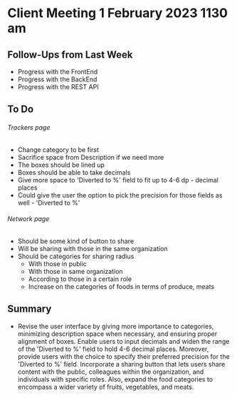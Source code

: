 # Client Meeting 1 February 2023 1130 am

## Follow-Ups from Last Week

- Progress with the FrontEnd
- Progress with the BackEnd
- Progress with the REST API

## To Do

###### Trackers page

- Change category to be first
- Sacrifice space from Description if we need more
- The boxes should be lined up
- Boxes should be able to take decimals
- Give more space to 'Diverted to %' field to fit up to 4-6 dp - decimal places
- Could give the user the option to pick the precision for those fields as well - 'Diverted to %'

###### Network page

- Should be some kind of button to share
- Will be sharing with those in the same organization
- Should be categories for sharing radius
  - With those in public
  - With those in same organization
  - According to those in a certain role
  - Increase on the categories of foods in terms of produce, meats

## Summary

- Revise the user interface by giving more importance to categories, minimizing description space when necessary, and ensuring proper alignment of boxes. Enable users to input decimals and widen the range of the 'Diverted to %' field to hold 4-6 decimal places. Moreover, provide users with the choice to specify their preferred precision for the 'Diverted to %' field. Incorporate a sharing button that lets users share content with the public, colleagues within the organization, and individuals with specific roles. Also, expand the food categories to encompass a wider variety of fruits, vegetables, and meats.

